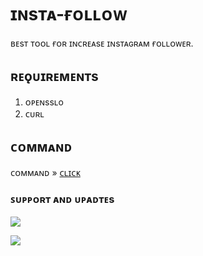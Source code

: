 # ɪɴsᴛᴀ-ғᴏʟʟᴏᴡ

ʙᴇsᴛ ᴛᴏᴏʟ ғᴏʀ ɪɴᴄʀᴇᴀsᴇ ɪɴsᴛᴀɢʀᴀᴍ ғᴏʟʟᴏᴡᴇʀ.

## ʀᴇǫᴜɪʀᴇᴍᴇɴᴛs
1. ᴏᴘᴇɴssʟo
2. ᴄᴜʀʟ

## ᴄᴏᴍᴍᴀɴᴅ 

ᴄᴏᴍᴍᴀɴᴅ » [ᴄʟɪᴄᴋ](https://t.me/Demon_Creators/91)

### ꜱᴜᴘᴘᴏʀᴛ ᴀɴᴅ ᴜᴘᴀᴅᴛᴇs
<a href="https://t.me/Demon_Support_Group"><img src="https://img.shields.io/badge/Join-Group%20Support-black.svg?style=for-the-badge&logo=Telegram">

<a href="https://t.me/Demon_Creators"><img src="https://img.shields.io/badge/Join-update%20channel-black.svg?style=for-the-badge&logo=Telegram">
